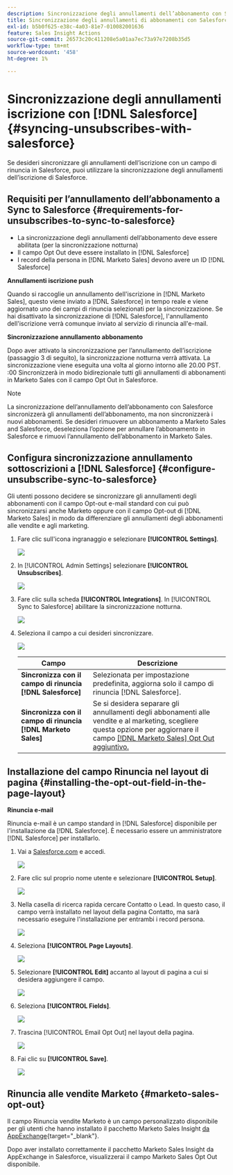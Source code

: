 ```yaml
---
description: Sincronizzazione degli annullamenti dell’abbonamento con Salesforce - Documentazione di Marketo - Documentazione del prodotto
title: Sincronizzazione degli annullamenti di abbonamenti con Salesforce
exl-id: b5b0f625-e38c-4a03-81e7-010082001636
feature: Sales Insight Actions
source-git-commit: 26573c20c411208e5a01aa7ec73a97e7208b35d5
workflow-type: tm+mt
source-wordcount: '458'
ht-degree: 1%

---
```


# Sincronizzazione degli annullamenti iscrizione con [!DNL Salesforce] {#syncing-unsubscribes-with-salesforce}

Se desideri sincronizzare gli annullamenti dell’iscrizione con un campo di rinuncia in Salesforce, puoi utilizzare la sincronizzazione degli annullamenti dell’iscrizione di Salesforce.

## Requisiti per l’annullamento dell’abbonamento a Sync to Salesforce {#requirements-for-unsubscribes-to-sync-to-salesforce}

* La sincronizzazione degli annullamenti dell’abbonamento deve essere abilitata (per la sincronizzazione notturna)
* Il campo Opt Out deve essere installato in [!DNL Salesforce]
* I record della persona in [!DNL Marketo Sales] devono avere un ID [!DNL Salesforce]

**Annullamenti iscrizione push**

Quando si raccoglie un annullamento dell&#39;iscrizione in [!DNL Marketo Sales], questo viene inviato a [!DNL Salesforce] in tempo reale e viene aggiornato uno dei campi di rinuncia selezionati per la sincronizzazione. Se hai disattivato la sincronizzazione di [!DNL Salesforce], l&#39;annullamento dell&#39;iscrizione verrà comunque inviato al servizio di rinuncia all&#39;e-mail.

**Sincronizzazione annullamento abbonamento**

Dopo aver attivato la sincronizzazione per l’annullamento dell’iscrizione (passaggio 3 di seguito), la sincronizzazione notturna verrà attivata. La sincronizzazione viene eseguita una volta al giorno intorno alle 20.00 PST. :00 Sincronizzerà in modo bidirezionale tutti gli annullamenti di abbonamenti in Marketo Sales con il campo Opt Out in Salesforce.

>[!NOTE]
>
>La sincronizzazione dell’annullamento dell’abbonamento con Salesforce sincronizzerà gli annullamenti dell’abbonamento, ma non sincronizzerà i nuovi abbonamenti. Se desideri rimuovere un abbonamento a Marketo Sales and Salesforce, deseleziona l’opzione per annullare l’abbonamento in Salesforce e rimuovi l’annullamento dell’abbonamento in Marketo Sales.

## Configura sincronizzazione annullamento sottoscrizioni a [!DNL Salesforce] {#configure-unsubscribe-sync-to-salesforce}

Gli utenti possono decidere se sincronizzare gli annullamenti degli abbonamenti con il campo Opt-out e-mail standard con cui può sincronizzarsi anche Marketo oppure con il campo Opt-out di [!DNL Marketo Sales] in modo da differenziare gli annullamenti degli abbonamenti alle vendite e agli marketing.

1. Fare clic sull&#39;icona ingranaggio e selezionare **[!UICONTROL Settings]**.

   ![](assets/syncing-unsubscribes-with-salesforce-1.png)

1. In [!UICONTROL Admin Settings] selezionare **[!UICONTROL Unsubscribes]**.

   ![](assets/syncing-unsubscribes-with-salesforce-2.png)

1. Fare clic sulla scheda **[!UICONTROL Integrations]**. In [!UICONTROL Sync to Salesforce] abilitare la sincronizzazione notturna.

   ![](assets/syncing-unsubscribes-with-salesforce-3.png)

1. Seleziona il campo a cui desideri sincronizzare.

   ![](assets/syncing-unsubscribes-with-salesforce-4.png)

   | Campo | Descrizione |
   |---|---|
   | **Sincronizza con il campo di rinuncia [!DNL Salesforce]** | Selezionata per impostazione predefinita, aggiorna solo il campo di rinuncia [!DNL Salesforce]. |
   | **Sincronizza con il campo di rinuncia [!DNL Marketo Sales]** | Se si desidera separare gli annullamenti degli abbonamenti alle vendite e al marketing, scegliere questa opzione per aggiornare il campo [[!DNL Marketo Sales] Opt Out aggiuntivo.](#msoo) |

## Installazione del campo Rinuncia nel layout di pagina {#installing-the-opt-out-field-in-the-page-layout}

**Rinuncia e-mail**

Rinuncia e-mail è un campo standard in [!DNL Salesforce] disponibile per l&#39;installazione da [!DNL Salesforce]. È necessario essere un amministratore [!DNL Salesforce] per installarlo.

1. Vai a [Salesforce.com](https://salesforce.com) e accedi.

   ![](assets/syncing-unsubscribes-with-salesforce-5.png)

1. Fare clic sul proprio nome utente e selezionare **[!UICONTROL Setup]**.

   ![](assets/syncing-unsubscribes-with-salesforce-6.png)

1. Nella casella di ricerca rapida cercare Contatto o Lead. In questo caso, il campo verrà installato nel layout della pagina Contatto, ma sarà necessario eseguire l&#39;installazione per entrambi i record persona.

   ![](assets/syncing-unsubscribes-with-salesforce-7.png)

1. Seleziona **[!UICONTROL Page Layouts]**.

   ![](assets/syncing-unsubscribes-with-salesforce-8.png)

1. Selezionare **[!UICONTROL Edit]** accanto al layout di pagina a cui si desidera aggiungere il campo.

   ![](assets/syncing-unsubscribes-with-salesforce-9.png)

1. Seleziona **[!UICONTROL Fields]**.

   ![](assets/syncing-unsubscribes-with-salesforce-10.png)

1. Trascina [!UICONTROL Email Opt Out] nel layout della pagina.

   ![](assets/syncing-unsubscribes-with-salesforce-11.png)

1. Fai clic su **[!UICONTROL Save]**.

   ![](assets/syncing-unsubscribes-with-salesforce-12.png)

## Rinuncia alle vendite Marketo {#marketo-sales-opt-out}

Il campo Rinuncia vendite Marketo è un campo personalizzato disponibile per gli utenti che hanno installato il pacchetto Marketo Sales Insight [da AppExchange](/help/marketo/product-docs/marketo-sales-insight/msi-for-salesforce/installation/install-marketo-sales-insight-package-in-salesforce-appexchange.md){target="_blank"}.

Dopo aver installato correttamente il pacchetto Marketo Sales Insight da AppExchange in Salesforce, visualizzerai il campo Marketo Sales Opt Out disponibile.
